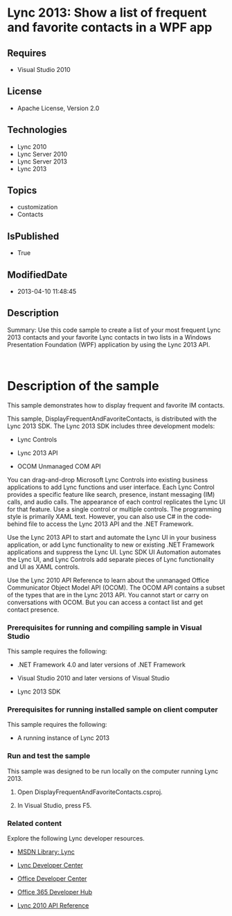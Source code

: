 # Lync 2013: Show a list of frequent and favorite contacts in a WPF app
## Requires
* Visual Studio 2010
## License
* Apache License, Version 2.0
## Technologies
* Lync 2010
* Lync Server 2010
* Lync Server 2013
* Lync 2013
## Topics
* customization
* Contacts
## IsPublished
* True
## ModifiedDate
* 2013-04-10 11:48:45
## Description

<div id="header">Summary: Use this code sample to create a list of your most frequent Lync 2013 contacts and your favorite Lync contacts in two lists in a Windows Presentation Foundation (WPF) application by using the Lync 2013 API.</div>
<div id="mainSection">
<div id="mainBody">
<div class="introduction">
<p>&nbsp;</p>
</div>
<h1 class="heading">Description of the sample</h1>
<div class="section" id="sectionSection0">
<p>This sample demonstrates how to display frequent and favorite IM contacts.</p>
<p>This sample, DisplayFrequentAndFavoriteContacts, is distributed with the Lync 2013 SDK. The Lync 2013 SDK includes three development models:</p>
<ul>
<li>
<p>Lync Controls</p>
</li><li>
<p>Lync 2013 API</p>
</li><li>
<p>OCOM Unmanaged COM API</p>
</li></ul>
<p>You can drag-and-drop Microsoft Lync Controls into existing business applications to add Lync functions and user interface. Each Lync Control provides a specific feature like search, presence, instant messaging (IM) calls, and audio calls. The appearance
 of each control replicates the Lync UI for that feature. Use a single control or multiple controls. The programming style is primarily XAML text. However, you can also use C# in the code-behind file to access the Lync 2013 API and the .NET Framework.</p>
<p>Use the Lync 2013 API to start and automate the Lync UI in your business application, or add Lync functionality to new or existing .NET Framework applications and suppress the Lync UI. Lync SDK UI Automation automates the Lync UI, and Lync Controls add separate
 pieces of Lync functionality and UI as XAML controls.</p>
<p>Use the Lync 2010 API Reference to learn about the unmanaged Office Communicator Object Model API (OCOM). The OCOM API contains a subset of the types that are in the Lync 2013 API. You cannot start or carry on conversations with OCOM. But you can access
 a contact list and get contact presence.</p>
<h3 class="subHeading">Prerequisites for running and compiling sample in Visual Studio</h3>
<div class="subsection">
<p>This sample requires the following:</p>
<ul>
<li>
<p>.NET Framework 4.0 and later versions of .NET Framework</p>
</li><li>
<p>Visual Studio 2010 and later versions of Visual Studio</p>
</li><li>
<p>Lync 2013 SDK</p>
</li></ul>
</div>
<h3 class="subHeading">Prerequisites for running installed sample on client computer</h3>
<div class="subsection">
<p>This sample requires the following:</p>
<ul>
<li>
<p>A running instance of Lync 2013</p>
</li></ul>
</div>
<h3 class="subHeading">Run and test the sample</h3>
<div class="subsection">
<p>This sample was designed to be run locally on the computer running Lync 2013.</p>
<ol>
<li>
<p>Open DisplayFrequentAndFavoriteContacts.csproj.</p>
</li><li>
<p>In Visual Studio, press F5.</p>
</li></ol>
</div>
<h3 class="subHeading">Related content</h3>
<div class="subsection">
<p>Explore the following Lync developer resources.</p>
<ul>
<li>
<p><a href="http://msdn.microsoft.com/en-us/library/gg455051.aspx" target="_blank">MSDN Library: Lync</a></p>
</li><li>
<p><a href="http://msdn.microsoft.com/en-us/lync/gg132942.aspx" target="_blank">Lync Developer Center</a></p>
</li><li>
<p><a href="http://msdn.microsoft.com/en-us/office/aa905340.aspx" target="_blank">Office Developer Center</a></p>
</li><li>
<p><a href="http://msdn.microsoft.com/en-us/office/hh506337.aspx" target="_blank">Office 365 Developer Hub</a></p>
</li><li>
<p><a href="http://gallery.technet.microsoft.com/Lync-2010-API-Reference-48d2c5c9" target="_blank">Lync 2010 API Reference</a></p>
</li></ul>
</div>
</div>
</div>
</div>
